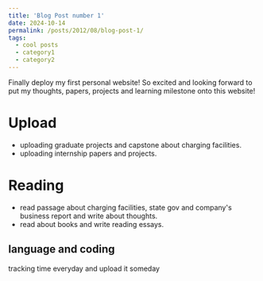 ```yaml
---
title: 'Blog Post number 1'
date: 2024-10-14
permalink: /posts/2012/08/blog-post-1/
tags:
  - cool posts
  - category1
  - category2
---
```


Finally deploy my first personal website! So excited and looking forward to put my thoughts, papers, projects and learning milestone onto this website!

Upload
======
* uploading graduate projects and capstone about charging facilities.
* uploading internship papers and projects.

Reading
======
* read passage about charging facilities, state gov and company's business report and write about thoughts.
* read about books and write reading essays.

language and coding
------
tracking time everyday and upload it someday
